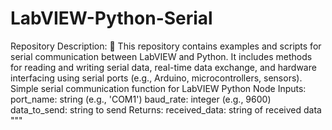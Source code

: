 # LabVIEW-Python-Serial
Repository Description: 🚀 This repository contains examples and scripts for serial communication between LabVIEW and Python. It includes methods for reading and writing serial data, real-time data exchange, and hardware interfacing using serial ports (e.g., Arduino, microcontrollers, sensors).
Simple serial communication function for LabVIEW Python Node
    Inputs:
        port_name: string (e.g., 'COM1')
        baud_rate: integer (e.g., 9600)
        data_to_send: string to send
    Returns:
        received_data: string of received data
    """
